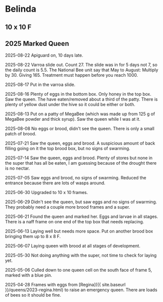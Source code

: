 # Belinda

## 10 x 10 F

## 2025 Marked Queen

2025-08-22 Apiguard on, 10 days late.

2025-08-22 Varroa slide out.  Count 27.  The slide was in for 5 days not 7, so the daily count is 5.5.  The National Bee unit say that May to August: Multiply by 30.  Giving 165.  Treatment must happen before you reach 1000.

2025-08-17 Put in the varroa slide.

2025-08-16 Plenty of eggs in the bottom box.  Only honey in the top box.  Saw the queen.  The have eaten/removed about a third of the patty.  There is plenty of yellow dust under the hive so it could be either or both.  

2025-08-13 Put on a patty of MegaBee (which was made up from 125 g of MegaBee powder and thick syrup).  Saw the queen while I was at it.

2025-08-08 No eggs or brood, didn't see the queen.  There is only a small patch of brood.

2025-07-21 Saw the queen, eggs and brood.  A suspicious amount of back filling going on it the top brood box, but no signs of swarming.

2025-07-14 Saw the queen, eggs and brood.  Plenty of stores but none in the super that has all be eaten, I am guessing because of the drought there is no nectar.

2025-07-05 Saw eggs and brood, no signs of swarming.  Reduced the entrance because there are lots of wasps around.

2025-06-30 Upgraded to 10 x 10 frames.

2025-06-29 Didn't see the queen, but saw eggs and no signs of swarming.  They probably need a couple more brood frames and a super.

2025-06-21 Found the queen and marked her.  Eggs and larvae in all stages.  There is a naff frame on one end of the top box that needs replacing.

2025-06-13 Laying well but needs more space.  Put on another brood box bringing them up to 8 x 8 F.

2025-06-07 Laying queen with brood at all stages of development.

2025-05-30 Not doing anything with the super, not time to check for laying yet.

2025-05-06 Culled down to one queen cell on the south face of frame 5, marked with a blue pin.

2025-04-28 Frames with eggs from [Regina]({{ site.baseurl }}/queens/2023-regina.html) to raise an emergency queen.  There are loads of bees so it should be fine.

